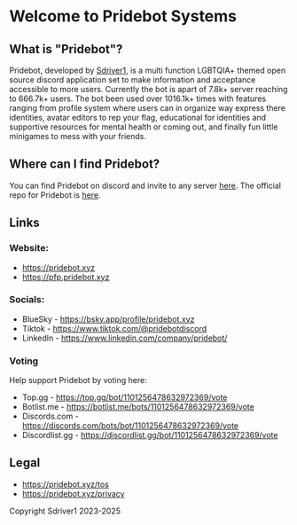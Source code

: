 
 # Welcome to Pridebot Systems

## What is "Pridebot"?
Pridebot, developed by [Sdriver1](https://github.com/sdriver1), is a multi function LGBTQIA+ themed open source discord application set to make information and acceptance accessible to more users. Currently the bot is apart of 7.8k+ server reaching to 666.7k+ users. The bot been used over 1016.1k+ times with features ranging from profile system where users can in organize way express there identities, avatar editors to rep your flag, educational for identities and supportive resources for mental health or coming out, and finally fun little minigames to mess with your friends.

## Where can I find Pridebot?
You can find Pridebot on discord and invite to any server [here](https://pridebot.xyz/invite). The official repo for Pridebot is [here](https://pridebot.xyz/github). 

## Links
### Website:
- https://pridebot.xyz
- https://pfp.pridebot.xyz

### Socials:
- BlueSky - https://bsky.app/profile/pridebot.xyz
- Tiktok - https://www.tiktok.com/@pridebotdiscord
- LinkedIn - https://www.linkedin.com/company/pridebot/

### Voting
Help support Pridebot by voting here:
- Top.gg - https://top.gg/bot/1101256478632972369/vote
- Botlist.me - https://botlist.me/bots/1101256478632972369/vote
- Discords.com - https://discords.com/bots/bot/1101256478632972369/vote
- Discordlist.gg - https://discordlist.gg/bot/1101256478632972369/vote

## Legal
- https://pridebot.xyz/tos
- https://pridebot.xyz/privacy

Copyright Sdriver1 2023-2025
    